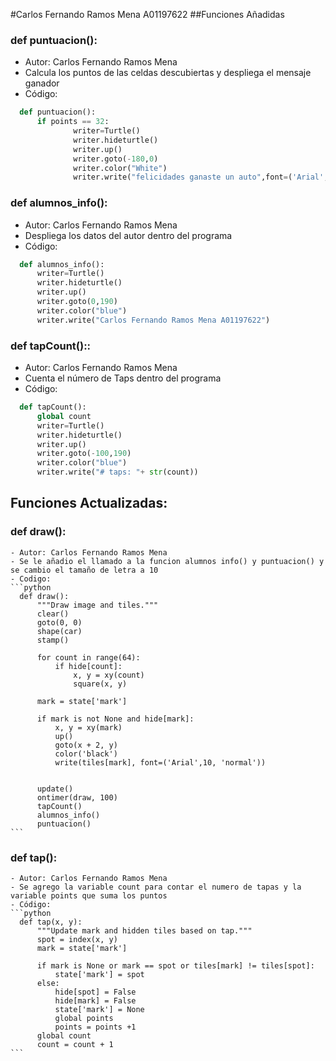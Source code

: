 #Carlos Fernando Ramos Mena A01197622
##Funciones Añadidas
### def puntuacion():
  - Autor: Carlos Fernando Ramos Mena
  - Calcula los puntos de las celdas descubiertas y despliega el mensaje ganador
  - Código:
  ```python
    def puntuacion():
        if points == 32:
                writer=Turtle()
                writer.hideturtle()
                writer.up()
                writer.goto(-180,0)
                writer.color("White")
                writer.write("felicidades ganaste un auto",font=('Arial', 20, 'normal'))
  ```
### def alumnos_info():
  - Autor: Carlos Fernando Ramos Mena
  - Despliega los datos del autor dentro del programa
  - Código:
  ```python
    def alumnos_info():
        writer=Turtle()
        writer.hideturtle()
        writer.up()
        writer.goto(0,190)
        writer.color("blue")
        writer.write("Carlos Fernando Ramos Mena A01197622")
  ```
  ### def tapCount()::
  - Autor: Carlos Fernando Ramos Mena
  - Cuenta el número de Taps dentro del programa
  - Código:
  ```python
    def tapCount():
        global count
        writer=Turtle()
        writer.hideturtle()
        writer.up()
        writer.goto(-100,190)
        writer.color("blue")
        writer.write("# taps: "+ str(count))
  ```
  
  ## Funciones Actualizadas:
  ### def draw():
    - Autor: Carlos Fernando Ramos Mena
    - Se le añadio el llamado a la funcion alumnos info() y puntuacion() y se cambio el tamaño de letra a 10
    - Codigo:
    ```python
      def draw():
          """Draw image and tiles."""
          clear()
          goto(0, 0)
          shape(car)
          stamp()

          for count in range(64):
              if hide[count]:
                  x, y = xy(count)
                  square(x, y)

          mark = state['mark']

          if mark is not None and hide[mark]:
              x, y = xy(mark)
              up()
              goto(x + 2, y)
              color('black')
              write(tiles[mark], font=('Arial',10, 'normal'))


          update()
          ontimer(draw, 100)
          tapCount()
          alumnos_info()
          puntuacion()
    ```
   ### def tap():
    - Autor: Carlos Fernando Ramos Mena
    - Se agrego la variable count para contar el numero de tapas y la variable points que suma los puntos
    - Código:
    ```python
      def tap(x, y):
          """Update mark and hidden tiles based on tap."""
          spot = index(x, y)
          mark = state['mark']

          if mark is None or mark == spot or tiles[mark] != tiles[spot]:
              state['mark'] = spot        
          else:
              hide[spot] = False
              hide[mark] = False
              state['mark'] = None
              global points
              points = points +1        
          global count
          count = count + 1
    ```
    
